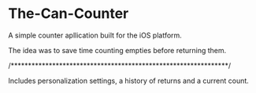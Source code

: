 # The-Can-Counter

A simple counter apllication built for the iOS platform.

The idea was to save time counting empties before returning them.




/***************************************************************/

Includes personalization settings, a history of returns and a current count.
